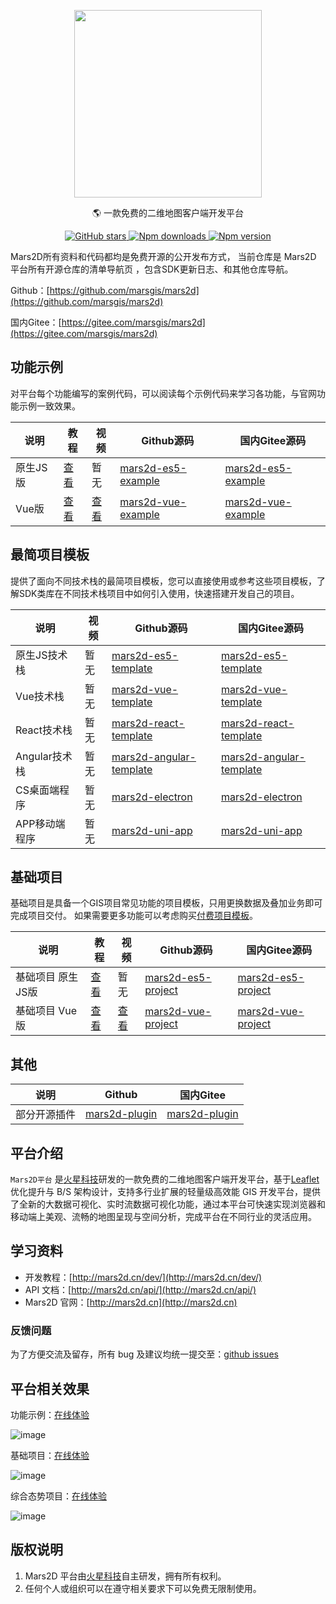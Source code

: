<p align="center">
<img src="https://cdn.jsdelivr.net/gh/muyao1987/cdn/mars2d.cn/logo.png" width="300px" />
</p>

<p align="center">🌎 一款免费的二维地图客户端开发平台</p>

<p align="center">
<a target="_black" href="https://github.com/marsgis/mars2d">
<img alt="GitHub stars" src="https://img.shields.io/github/stars/marsgis/mars2d?style=flat&logo=github">
</a>
<a target="_black" href="https://www.npmjs.com/package/mars2d">
<img alt="Npm downloads" src="https://img.shields.io/npm/dt/mars2d?style=flat&logo=npm">
</a>
<a target="_black" href="https://www.npmjs.com/package/mars2d">
<img alt="Npm version" src="https://img.shields.io/npm/v/mars2d.svg?style=flat&logo=npm&label=version"/>
</a>
</p>

Mars2D所有资料和代码都均是免费开源的公开发布方式，
当前仓库是 Mars2D 平台所有开源仓库的清单导航页 ，包含SDK更新日志、和其他仓库导航。

Github：[https://github.com/marsgis/mars2d](https://github.com/marsgis/mars2d)

国内Gitee：[https://gitee.com/marsgis/mars2d](https://gitee.com/marsgis/mars2d)  

 
 ## 功能示例
 对平台每个功能编写的案例代码，可以阅读每个示例代码来学习各功能，与官网功能示例一致效果。

| 说明 | 教程  | 视频  |Github源码 | 国内Gitee源码  |    
| ----|----  | ----  | ----| ----  |
|原生JS版 | [查看](http://mars2d.cn/dev/guide/project/example-es5.html) | 暂无 | [mars2d-es5-example](https://github.com/marsgis/mars2d-es5-example) |[mars2d-es5-example](https://gitee.com/marsgis/mars2d-es5-example)  | 
|Vue版 |[查看](http://mars2d.cn/dev/guide/project/example-vue.html) |[查看](https://www.bilibili.com/video/BV1pb4y1W7NG/)| [mars2d-vue-example](https://github.com/marsgis/mars2d-vue-example) |[mars2d-vue-example](https://gitee.com/marsgis/mars2d-vue-example)  |  
 


##  最简项目模板
 提供了面向不同技术栈的最简项目模板，您可以直接使用或参考这些项目模板，了解SDK类库在不同技术栈项目中如何引入使用，快速搭建开发自己的项目。 


| 说明 | 视频  | Github源码 | 国内Gitee源码  |    
| ----| ----|----| ----  |
|原生JS技术栈 |暂无| [mars2d-es5-template](https://github.com/marsgis/mars2d-es5-template) |[mars2d-es5-template](https://gitee.com/marsgis/mars2d-es5-template)  | 
|Vue技术栈 |暂无| [mars2d-vue-template](https://github.com/marsgis/mars2d-vue-template) |[mars2d-vue-template](https://gitee.com/marsgis/mars2d-vue-template)  | 
|React技术栈 |暂无| [mars2d-react-template](https://github.com/marsgis/mars2d-react-template) |[mars2d-react-template](https://gitee.com/marsgis/mars2d-react-template)  |   
|Angular技术栈 |暂无 | [mars2d-angular-template](https://github.com/marsgis/mars2d-angular-template) |[mars2d-angular-template](https://gitee.com/marsgis/mars2d-angular-template)  |   
|CS桌面端程序 |暂无| [mars2d-electron](https://github.com/marsgis/mars2d-electron) |[mars2d-electron](https://gitee.com/marsgis/mars2d-electron)  |   
|APP移动端程序 |暂无|[mars2d-uni-app](https://github.com/marsgis/mars2d-uni-app) |[mars2d-uni-app](https://gitee.com/marsgis/mars2d-uni-app)  |   
 



## 基础项目
基础项目是具备一个GIS项目常见功能的项目模板，只用更换数据及叠加业务即可完成项目交付。
如果需要更多功能可以考虑购买[付费项目模板](http://mars2d.cn/template.html)。

|说明 |教程  |视频  | Github源码 | 国内Gitee源码  |   
|----|----  |----  | ----| ----  |
|基础项目 原生JS版 |[查看](http://mars2d.cn/dev/guide/project/jcxm-es5.html) |暂无 | [mars2d-es5-project](https://github.com/marsgis/mars2d-es5-project) |[mars2d-es5-project](https://gitee.com/marsgis/mars2d-es5-project)  |
|基础项目 Vue版|[查看](http://mars2d.cn/dev/guide/project/jcxm-vue.html) |[查看](https://www.bilibili.com/video/BV1DR4y1G75T/)| [mars2d-vue-project](https://github.com/marsgis/mars2d-vue-project) |[mars2d-vue-project](https://gitee.com/marsgis/mars2d-vue-project)  |  


 



## 其他

|说明 | Github | 国内Gitee  |  
|----|----  | ----| 
|部分开源插件 | [mars2d-plugin](https://github.com/marsgis/mars2d-plugin) |[mars2d-plugin](https://gitee.com/marsgis/mars2d-plugin)  | 

## 平台介绍

`Mars2D平台` 是[火星科技](http://marsgis.cn/)研发的一款免费的二维地图客户端开发平台，基于[Leaflet](http://leafletjs.com/)优化提升与 B/S 架构设计，支持多行业扩展的轻量级高效能 GIS 开发平台，提供了全新的大数据可视化、实时流数据可视化功能，通过本平台可快速实现浏览器和移动端上美观、流畅的地图呈现与空间分析，完成平台在不同行业的灵活应用。

## 学习资料

- 开发教程：[http://mars2d.cn/dev/](http://mars2d.cn/dev/)
- API 文档：[http://mars2d.cn/api/](http://mars2d.cn/api/)
- Mars2D 官网：[http://mars2d.cn](http://mars2d.cn)

### 反馈问题

为了方便交流及留存，所有 bug 及建议均统一提交至：[github issues](https://github.com/marsgis/mars2d/issues)

## 平台相关效果

功能示例：[在线体验](http://mars2d.cn/example)

![image](https://cdn.jsdelivr.net/gh/muyao1987/cdn/mars2d.cn/xm/example/1.jpg)

基础项目：[在线体验](http://mars2d.cn/project/jcxm/index.html)

![image](https://cdn.jsdelivr.net/gh/muyao1987/cdn/mars2d.cn/xm/jcxm/1.jpg)

综合态势项目：[在线体验](http://mars2d.cn/project/zhts/index.html)

![image](https://cdn.jsdelivr.net/gh/muyao1987/cdn/mars2d.cn/xm/zhts/1.jpg)

## 版权说明

1. Mars2D 平台由[火星科技](http://marsgis.cn/)自主研发，拥有所有权利。
2. 任何个人或组织可以在遵守相关要求下可以免费无限制使用。
